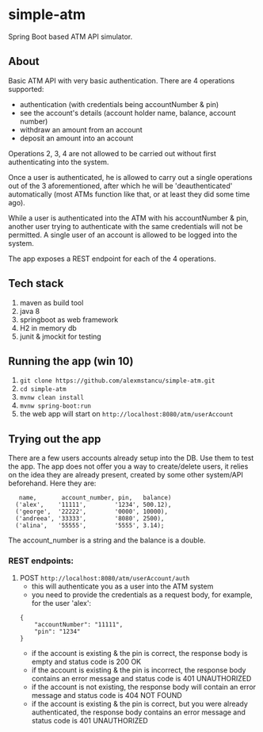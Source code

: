 # simple-atm
Spring Boot based ATM API simulator.

## About

Basic ATM API with very basic authentication. There are 4 operations supported:
* authentication (with credentials being accountNumber & pin)
* see the account's details (account holder name, balance, account number)
* withdraw an amount from an account
* deposit an amount into an account

Operations 2, 3, 4 are not allowed to be carried out without first authenticating into the system.

Once a user is authenticated, he is allowed to carry out a single operations out of the 3 aforementioned, after which
he will be 'deauthenticated' automatically (most ATMs function like that, or at least they did some time ago).

While a user is authenticated into the ATM with his accountNumber & pin, another user trying to authenticate
with the same credentials will not be permitted. A single user of an account is allowed to be logged into the system.

The app exposes a REST endpoint for each of the 4 operations.

## Tech stack
1. maven as build tool
2. java 8
3. springboot as web framework
4. H2 in memory db
5. junit & jmockit for testing 

## Running the app (win 10)

1. `git clone https://github.com/alexmstancu/simple-atm.git`
2. `cd simple-atm`
3. `mvnw clean install`
4. `mvnw spring-boot:run`
5. the web app will start on `http://localhost:8080/atm/userAccount`

## Trying out the app

There are a few users accounts already setup into the DB. Use them to test the app.
The app does not offer you a way to create/delete users, it relies on the idea they are already present, created by some other system/API beforehand. Here they are:
```
   name,       account_number, pin,   balance)
  ('alex',    '11111',        '1234', 500.12),
  ('george',  '22222',        '0000', 10000),
  ('andreea', '33333',        '8080', 2500),
  ('alina',   '55555',        '5555', 3.14);
```
The account_number is a string and the balance is a double.

### REST endpoints:
1. POST `http://localhost:8080/atm/userAccount/auth`
   * this will authenticate you as a user into the ATM system
   * you need to provide the credentials as a request body, for example, for the user 'alex':
   ```
   {
	   "accountNumber": "11111",
	   "pin": "1234"
   }
   ```
   * if the account is existing & the pin is correct, the response body is empty and status code is 200 OK
   * if the account is existing & the pin is incorrect, the response body contains an error message and status code is 401 UNAUTHORIZED
   * if the account is not existing, the response body will contain an error message and status code is 404 NOT FOUND
   * if the account is existing & the pin is correct, but you were already authenticated, the response body contains an error message and status code is 401 UNAUTHORIZED

